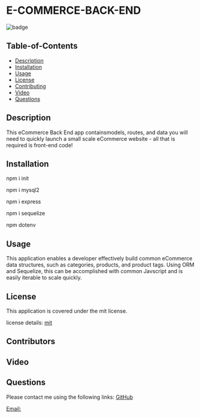 
  # E-COMMERCE-BACK-END
  
![badge](https://img.shields.io/badge/license-mit-blue)
      
  
  ## Table-of-Contents
  * [Description](#description)
  * [Installation](#installation)
  * [Usage](#usage)
  * [License](#License)
  * [Contributing](#Contributors)
  * [Video](#Video)
  * [Questions](#questions)
    
  ## Description
  This eCommerce Back End  app containsmodels, routes, and data you will need to quickly launch a small scale eCommerce website - all that is required is front-end code!

  ## Installation
npm i init

npm i mysql2

npm i express

npm i sequelize

npm dotenv

  ## Usage
  This application enables a developer  effectively build  common eCommerce data structures, such as categories, products, and product tags. Using  ORM and Sequelize, this can be accomplished with common Javscript and is easily iterable to scale quickly.

  ## License
  This application is covered  under the mit license.
  
  license details:  [mit](https://choosealicense.com/licenses/mit)
    

  ## Contributors
  


  ## Video
  
  ## Questions
  Please contact me using the following links:
  [GitHub](https://github.com/felixbor)   

  [Email: ](mailto:felixbor@gmail.com)
  
